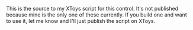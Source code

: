 
This is the source to my XToys script for this control.  It's not published because mine is the only one of these
currently.  If you build one and want to use it, let me know and I'll just publish the script on XToys.

